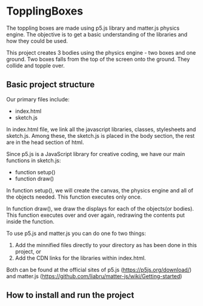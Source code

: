 # TopplingBoxes

The toppling boxes are made using p5.js library and matter.js physics engine. The objective is to get a basic understanding of the libraries and how they could be used.

This project creates 3 bodies using the physics engine - two boxes and one ground. Two boxes falls from the top of the screen onto the ground. They collide and topple over.


## Basic project structure

Our primary files include:
* index.html
* sketch.js

In index.html file, we  link all the javascript libraries, classes, stylesheets and sketch.js. Among these, the sketch.js is placed in the body section, the rest are in the head section of html.

Since p5.js is a JavaScript library for creative coding, we have our main functions in sketch.js:
* function setup()
* function draw()

In function setup(), we will create the canvas, the physics engine and all of the objects needed. This function executes only once.

In function draw(), we draw the displays for each of the objects(or bodies). This function executes over and over again, redrawing the contents put inside the function.

To use p5.js and matter.js you can do one fo two things:
1. Add the minnified files directly to your directory as has been done in this project, or
2. Add the CDN links for the libraries within index.html.

Both can be found at the official sites of p5.js (https://p5js.org/download/) and matter.js (https://github.com/liabru/matter-js/wiki/Getting-started)


## How to install and run the project
